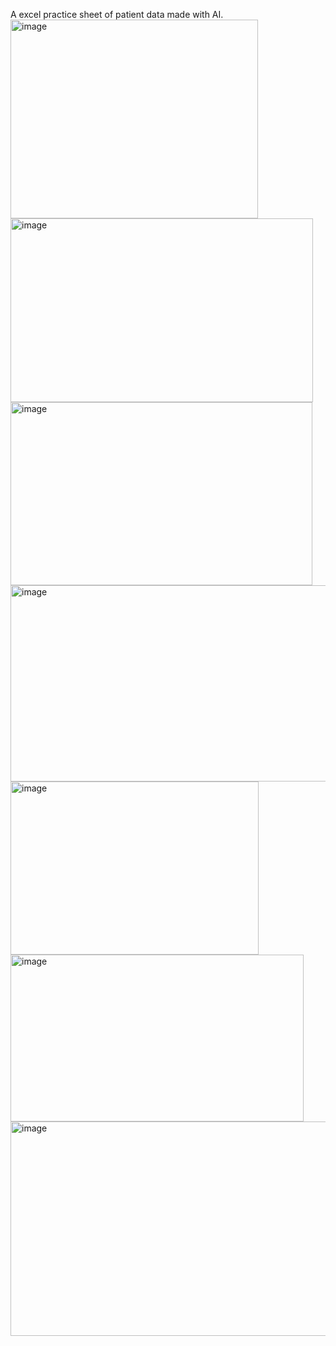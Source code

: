A excel practice sheet of patient data made with AI.
<img width="396" height="318" alt="image" src="https://github.com/user-attachments/assets/11a4ac05-ff52-4463-ade8-6825d0370773" />
<img width="484" height="294" alt="image" src="https://github.com/user-attachments/assets/7592050c-4fe1-4fa6-8589-d28fa6b105e9" />
<img width="483" height="293" alt="image" src="https://github.com/user-attachments/assets/aa2c39cf-dc60-41f8-9fdc-7c297681efb4" />
<img width="511" height="314" alt="image" src="https://github.com/user-attachments/assets/e0e30a42-7e07-4cd2-9362-f67a19f0367d" />
<img width="397" height="277" alt="image" src="https://github.com/user-attachments/assets/919c12d3-42a5-42c2-95c1-b4b59d59b4d8" />
<img width="469" height="267" alt="image" src="https://github.com/user-attachments/assets/e22f6668-e954-4eb6-90c7-c5db413e0da1" />
<img width="647" height="343" alt="image" src="https://github.com/user-attachments/assets/11cab7df-2d0f-4617-b399-50593b45d266" />
